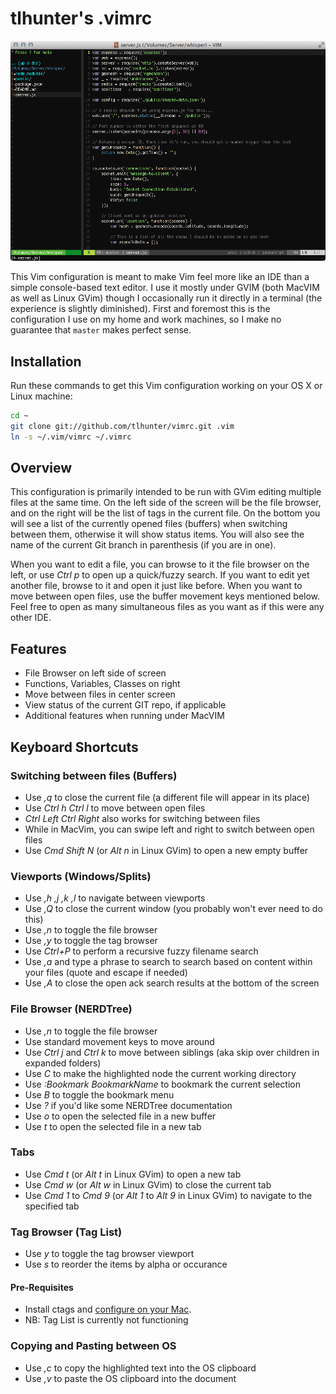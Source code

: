 # tlhunter's .vimrc

![Screenshot](./screenshot.png "Screenshot of this .vimrc in action")

This Vim configuration is meant to make Vim feel more like an IDE than a simple console-based text editor. I use it mostly under GVIM (both MacVIM as well as Linux GVim) though I occasionally run it directly in a terminal (the experience is slightly diminished). First and foremost this is the configuration I use on my home and work machines, so I make no guarantee that `master` makes perfect sense.

## Installation

Run these commands to get this Vim configuration working on your OS X or Linux machine:

```bash
cd ~
git clone git://github.com/tlhunter/vimrc.git .vim
ln -s ~/.vim/vimrc ~/.vimrc
```

## Overview

This configuration is primarily intended to be run with GVim editing multiple files at the same time. On the left side of the screen will be the file browser, and on the right will be the list of tags in the current file. On the bottom you will see a list of the currently opened files (buffers) when switching between them, otherwise it will show status items. You will also see the name of the current Git branch in parenthesis (if you are in one).

When you want to edit a file, you can browse to it the file browser on the left, or use _Ctrl p_ to open up a quick/fuzzy search. If you want to edit yet another file, browse to it and open it just like before. When you want to move between open files, use the buffer movement keys mentioned below. Feel free to open as many simultaneous files as you want as if this were any other IDE.

## Features

* File Browser on left side of screen
* Functions, Variables, Classes on right
* Move between files in center screen
* View status of the current GIT repo, if applicable
* Additional features when running under MacVIM

## Keyboard Shortcuts

### Switching between files (Buffers)

* Use _,q_ to close the current file (a different file will appear in its place)
* Use _Ctrl h Ctrl l_ to move between open files
 * _Ctrl Left Ctrl Right_ also works for switching between files
 * While in MacVim, you can swipe left and right to switch between open files
* Use _Cmd Shift N_ (or _Alt n_ in Linux GVim) to open a new empty buffer

### Viewports (Windows/Splits)

* Use _,h ,j ,k ,l_ to navigate between viewports
* Use _,Q_ to close the current window (you probably won't ever need to do this)
* Use _,n_ to toggle the file browser
* Use _,y_ to toggle the tag browser
* Use _Ctrl+P_ to perform a recursive fuzzy filename search
* Use _,a_ and type a phrase to search to search based on content within your files (quote and escape if needed)
* Use _,A_ to close the open ack search results at the bottom of the screen

### File Browser (NERDTree)

* Use _,n_ to toggle the file browser
* Use standard movement keys to move around
* Use _Ctrl j_ and _Ctrl k_ to move between siblings (aka skip over children in expanded folders)
* Use _C_ to make the highlighted node the current working directory
* Use _:Bookmark BookmarkName_ to bookmark the current selection
* Use _B_ to toggle the bookmark menu
* Use _?_ if you'd like some NERDTree documentation
* Use _o_ to open the selected file in a new buffer
* Use _t_ to open the selected file in a new tab

### Tabs

* Use _Cmd t_ (or _Alt t_ in Linux GVim) to open a new tab
* Use _Cmd w_ (or _Alt w_ in Linux GVim) to close the current tab
* Use _Cmd 1_ to _Cmd 9_ (or _Alt 1_ to _Alt 9_ in Linux GVim) to navigate to the specified tab

### Tag Browser (Tag List)

* Use _y_ to toggle the tag browser viewport
* Use _s_ to reorder the items by alpha or occurance

#### Pre-Requisites

* Install ctags and [configure on your Mac](http://thomashunter.name/blog/installing-vim-taglist-with-macvim-in-os-x/).
* NB: Tag List is currently not functioning

### Copying and Pasting between OS

* Use _,c_ to copy the highlighted text into the OS clipboard
* Use _,v_ to paste the OS clipboard into the document
